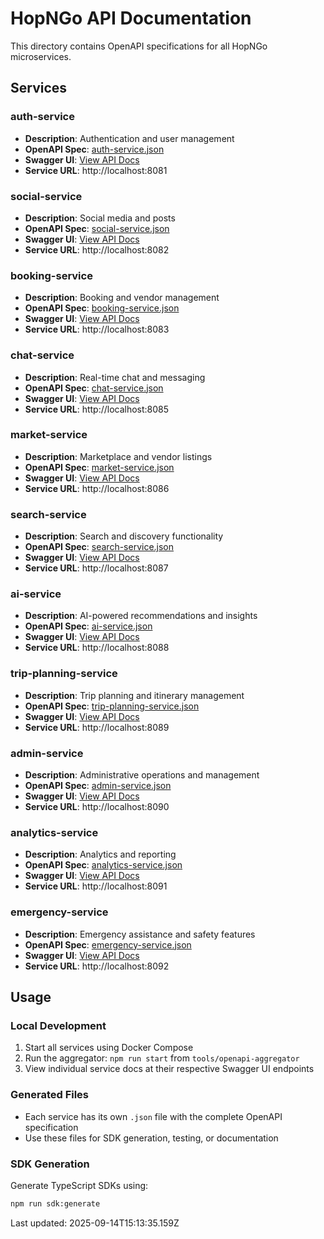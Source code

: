 # HopNGo API Documentation

This directory contains OpenAPI specifications for all HopNGo microservices.

## Services

### auth-service
- **Description**: Authentication and user management
- **OpenAPI Spec**: [auth-service.json](./auth-service.json)
- **Swagger UI**: [View API Docs](http://localhost:8081/swagger-ui/index.html)
- **Service URL**: http://localhost:8081

### social-service
- **Description**: Social media and posts
- **OpenAPI Spec**: [social-service.json](./social-service.json)
- **Swagger UI**: [View API Docs](http://localhost:8082/swagger-ui/index.html)
- **Service URL**: http://localhost:8082

### booking-service
- **Description**: Booking and vendor management
- **OpenAPI Spec**: [booking-service.json](./booking-service.json)
- **Swagger UI**: [View API Docs](http://localhost:8083/swagger-ui/index.html)
- **Service URL**: http://localhost:8083

### chat-service
- **Description**: Real-time chat and messaging
- **OpenAPI Spec**: [chat-service.json](./chat-service.json)
- **Swagger UI**: [View API Docs](http://localhost:8085/swagger-ui/index.html)
- **Service URL**: http://localhost:8085

### market-service
- **Description**: Marketplace and vendor listings
- **OpenAPI Spec**: [market-service.json](./market-service.json)
- **Swagger UI**: [View API Docs](http://localhost:8086/swagger-ui/index.html)
- **Service URL**: http://localhost:8086

### search-service
- **Description**: Search and discovery functionality
- **OpenAPI Spec**: [search-service.json](./search-service.json)
- **Swagger UI**: [View API Docs](http://localhost:8087/swagger-ui/index.html)
- **Service URL**: http://localhost:8087

### ai-service
- **Description**: AI-powered recommendations and insights
- **OpenAPI Spec**: [ai-service.json](./ai-service.json)
- **Swagger UI**: [View API Docs](http://localhost:8088/swagger-ui/index.html)
- **Service URL**: http://localhost:8088

### trip-planning-service
- **Description**: Trip planning and itinerary management
- **OpenAPI Spec**: [trip-planning-service.json](./trip-planning-service.json)
- **Swagger UI**: [View API Docs](http://localhost:8089/swagger-ui/index.html)
- **Service URL**: http://localhost:8089

### admin-service
- **Description**: Administrative operations and management
- **OpenAPI Spec**: [admin-service.json](./admin-service.json)
- **Swagger UI**: [View API Docs](http://localhost:8090/swagger-ui/index.html)
- **Service URL**: http://localhost:8090

### analytics-service
- **Description**: Analytics and reporting
- **OpenAPI Spec**: [analytics-service.json](./analytics-service.json)
- **Swagger UI**: [View API Docs](http://localhost:8091/swagger-ui/index.html)
- **Service URL**: http://localhost:8091

### emergency-service
- **Description**: Emergency assistance and safety features
- **OpenAPI Spec**: [emergency-service.json](./emergency-service.json)
- **Swagger UI**: [View API Docs](http://localhost:8092/swagger-ui/index.html)
- **Service URL**: http://localhost:8092


## Usage

### Local Development
1. Start all services using Docker Compose
2. Run the aggregator: `npm run start` from `tools/openapi-aggregator`
3. View individual service docs at their respective Swagger UI endpoints

### Generated Files
- Each service has its own `.json` file with the complete OpenAPI specification
- Use these files for SDK generation, testing, or documentation

### SDK Generation
Generate TypeScript SDKs using:
```bash
npm run sdk:generate
```

Last updated: 2025-09-14T15:13:35.159Z
